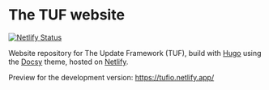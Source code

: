 # The TUF website

[![Netlify Status](https://api.netlify.com/api/v1/badges/0739ac5a-a6a8-4012-aafb-97231bcca801/deploy-status)](https://app.netlify.com/sites/tufio/deploys)

Website repository for The Update Framework (TUF), build with [Hugo][] using the
[Docsy][] theme, hosted on [Netlify][].

Preview for the development version: https://tufio.netlify.app/

[Docsy]: https://docsy.dev
[Hugo]: https://gohugo.io
[Netlify]: https://netlify.com
